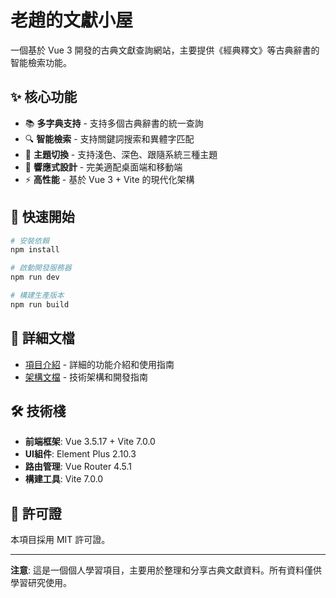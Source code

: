 # 老趙的文獻小屋

一個基於 Vue 3 開發的古典文獻查詢網站，主要提供《經典釋文》等古典辭書的智能檢索功能。

## ✨ 核心功能

- 📚 **多字典支持** - 支持多個古典辭書的統一查詢
- 🔍 **智能檢索** - 支持關鍵詞搜索和異體字匹配
- 🎨 **主題切換** - 支持淺色、深色、跟隨系統三種主題
- 📱 **響應式設計** - 完美適配桌面端和移動端
- ⚡ **高性能** - 基於 Vue 3 + Vite 的現代化架構

## 🚀 快速開始

```bash
# 安裝依賴
npm install

# 啟動開發服務器
npm run dev

# 構建生產版本
npm run build
```

## 📖 詳細文檔

- [項目介紹](./项目介绍.md) - 詳細的功能介紹和使用指南
- [架構文檔](./ARCHITECTURE.md) - 技術架構和開發指南

## 🛠️ 技術棧

- **前端框架**: Vue 3.5.17 + Vite 7.0.0
- **UI組件**: Element Plus 2.10.3
- **路由管理**: Vue Router 4.5.1
- **構建工具**: Vite 7.0.0

## 📄 許可證

本項目採用 MIT 許可證。

---

**注意**: 這是一個個人學習項目，主要用於整理和分享古典文獻資料。所有資料僅供學習研究使用。
